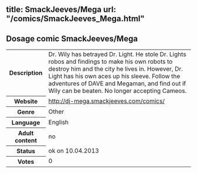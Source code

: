 title: SmackJeeves/Mega
url: "/comics/SmackJeeves_Mega.html"
---
Dosage comic SmackJeeves/Mega
-----------------------------------------

<table class="comicinfo">
<tr>
<th>Description</th><td>Dr. Wily has betrayed Dr. Light. He stole Dr. Lights robos and findings to make his own robots to destroy him and the city he lives in. However, Dr. Light has his own aces up his sleeve. Follow the adventures of DAVE and Megaman, and find out if Wily can be beaten. No longer accepting Cameos.</td>
</tr>
<tr>
<th>Website</th><td><a href="http://dj-mega.smackjeeves.com/comics/">http://dj-mega.smackjeeves.com/comics/</a></td>
</tr>
<tr>
<th>Genre</th><td>Other</td>
</tr>
<tr>
<th>Language</th><td>English</td>
</tr>
<tr>
<th>Adult content</th><td>no</td>
</tr>
<tr>
<th>Status</th><td>ok on 10.04.2013</td>
</tr>
<tr>
<th>Votes</th><td>0</div></td>
</tr>
</table>
